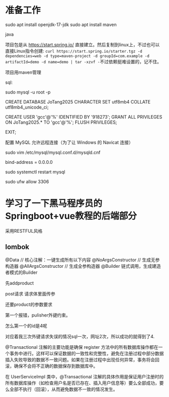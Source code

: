 # 准备工作

sudo apt install openjdk-17-jdk
sudo apt install maven

java

项目包是从 https://start.spring.io/ 直接建立。然后复制到linux上，不过也可以直接Linux指令创建:
`curl https://start.spring.io/starter.tgz -d dependencies=web -d type=maven-project -d groupId=com.example -d artifactId=demo -d name=demo | tar -xzvf -`不过依赖挺难设置的，记不住。

项目用maven管理

sql:

sudo mysql -u root -p

CREATE DATABASE JoTang2025 CHARACTER SET utf8mb4 COLLATE utf8mb4_unicode_ci;

CREATE USER 'gcc'@'%' IDENTIFIED BY '918273';
GRANT ALL PRIVILEGES ON JoTang2025.* TO 'gcc'@'%';
FLUSH PRIVILEGES;

EXIT;

配置 MySQL 允许远程连接（为了让 Windows 的 Navicat 连接）

sudo vim /etc/mysql/mysql.conf.d/mysqld.cnf

bind-address            = 0.0.0.0

sudo systemctl restart mysql

sudo ufw allow 3306

# 学习了一下黑马程序员的Springboot+vue教程的后端部分

采用RESTFUL风格

## lombok

@Data // 核心注解：一键生成所有以下内容
@NoArgsConstructor // 生成无参构造器
@AllArgsConstructor // 生成全参构造器
@Builder 链式调用，生成建造者模式的Builder

先addproduct

post请求
请求体里面传参

还要product的参数要求

第一个报错，pulisher外键约束。

怎么第一个的id是4呢

对应着我三次外键请求失误的情况sql一次，网址2次，所以成功的就得到了4.

@Transactional 注解的主要功能是确保 register 方法中的所有数据库操作都在一个事务中进行。这样可以保证数据的一致性和完整性，避免在注册过程中部分数据插入失败导致的数据不一致问题。如果在注册过程中出现任何异常，事务将会回滚，确保不会将不正确的数据保存到数据库中。

在 UserServiceImpl 类中，@Transactional 注解的具体作用是保证用户注册时的所有数据库操作（如检查用户名是否已存在、插入用户信息等）要么全部成功，要么全部不执行（回滚），从而避免数据不一致的情况发生。
